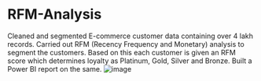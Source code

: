 # RFM-Analysis
Cleaned and segmented E-commerce customer data containing over 4 lakh records.
Carried out RFM (Recency Frequency and Monetary) analysis to segment the customers.
Based on this each customer is given an RFM score which determines loyalty as Platinum, Gold, Silver and Bronze.
Built a Power BI report on the same.
![image](https://user-images.githubusercontent.com/100184532/235321941-2753515b-c01c-4440-8592-7b7f5b16f940.png)
